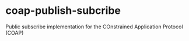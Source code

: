 # coap-publish-subcribe
Public subscribe implementation for the COnstrained Application Protocol (COAP)
